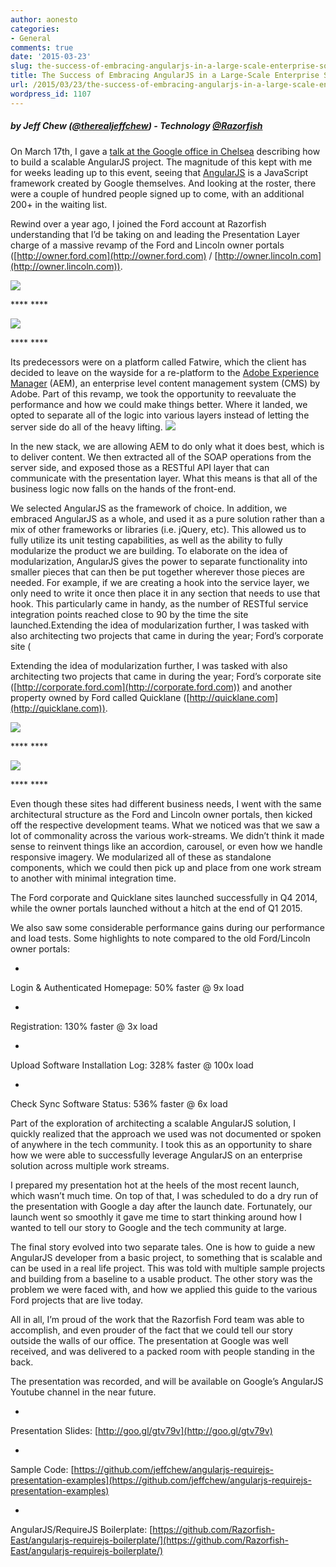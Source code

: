 ```yaml
---
author: aonesto
categories:
- General
comments: true
date: '2015-03-23'
slug: the-success-of-embracing-angularjs-in-a-large-scale-enterprise-solution
title: The Success of Embracing AngularJS in a Large-Scale Enterprise Solution
url: /2015/03/23/the-success-of-embracing-angularjs-in-a-large-scale-enterprise-solution
wordpress_id: 1107
---
```



##### by Jeff Chew ([@therealjeffchew](http://www.twitter.com/therealjeffchew)) - Technology [@Razorfish](http://www.twitter.com/razorfish)




On March 17th, I gave a [talk at the Google office in Chelsea](http://www.meetup.com/AngularJS-NYC/events/221056642/) describing how to build a scalable AngularJS project. The magnitude of this kept with me for weeks leading up to this event, seeing that [AngularJS](https://angularjs.org/) is a JavaScript framework created by Google themselves. And looking at the roster, there were a couple of hundred people signed up to come, with an additional 200+ in the waiting list.




Rewind over a year ago, I joined the Ford account at Razorfish understanding that I’d be taking on and leading the Presentation Layer charge of a massive revamp of the Ford and Lincoln owner portals ([http://owner.ford.com](http://owner.ford.com) / [http://owner.lincoln.com](http://owner.lincoln.com)).




![](https://lh3.googleusercontent.com/m0Z0EiN76UcZL9N8SWm9wYbxPIgLWyTPJr3PayNCdNhg3I3D8aLea80MjD0Lpu9z2IIPOq-G5wNioogNJJeemspa6TJncMRocKwuXcbvBCW2ZIq1JvhUWHrbMyooTSsZj8XJses)


**** ****


![](https://lh3.googleusercontent.com/I_amTDvgDbkU9evnuvqm74GGOpYvwYyhpxP6YIBuKq267-IKK5k3objLqUc2RXsIjwf-LlMsUNLobINg8iVTFqPpFpOdYFdl8Nxj0RzJisUa6KPie2hPW-AgqrzNoQqe-E4Kz9c)


**** ****


Its predecessors were on a platform called Fatwire, which the client has decided to leave on the wayside for a re-platform to the [Adobe Experience Manager](http://www.adobe.com/marketing-cloud/enterprise-content-management.html) (AEM), an enterprise level content management system (CMS) by Adobe. Part of this revamp, we took the opportunity to reevaluate the performance and how we could make things better. Where it landed, we opted to separate all of the logic into various layers instead of letting the server side do all of the heavy lifting. [![](https://lh5.googleusercontent.com/H8XOdJfQqsDxyYlAZCXcQLbCDMydV4CIKmEIiXpX7L_Hefhs_RxIFFM6F7h-4UTi9wpVF0Y2y5mAsvtQKVhovNH4iFa6VSCzpYh_e6mLNQKoCoJEsIXlu0vlpKra5eM0DvjVF1c)](https://www.lucidchart.com/documents/edit/99c32ac9-4a90-4bcb-996f-b33e1f8b03f2/0?callback=close&v=546&s=612)




In the new stack, we are allowing AEM to do only what it does best, which is to deliver content. We then extracted all of the SOAP operations from the server side, and exposed those as a RESTful API layer that can communicate with the presentation layer. What this means is that all of the business logic now falls on the hands of the front-end.




We selected AngularJS as the framework of choice. In addition, we embraced AngularJS as a whole, and used it as a pure solution rather than a mix of other frameworks or libraries (i.e. jQuery, etc). This allowed us to fully utilize its unit testing capabilities, as well as the ability to fully modularize the product we are building. To elaborate on the idea of modularization, AngularJS gives the power to separate functionality into smaller pieces that can then be put together wherever those pieces are needed. For example, if we are creating a hook into the service layer, we only need to write it once then place it in any section that needs to use that hook. This particularly came in handy, as the number of RESTful service integration points reached close to 90 by the time the site launched.Extending the idea of modularization further, I was tasked with also architecting two projects that came in during the year; Ford’s corporate site (




Extending the idea of modularization further, I was tasked with also architecting two projects that came in during the year; Ford’s corporate site ([http://corporate.ford.com](http://corporate.ford.com)) and another property owned by Ford called Quicklane ([http://quicklane.com](http://quicklane.com)).




![](https://lh5.googleusercontent.com/GbD5x_NYXzVMlwqXLMPhcco-WQf4omZgbC39aOhsIm4w2agGVBA09L-c_hO4rp68wd2f-4MiWxFCNMjkd3wI1igWdn_MRu4pJ3_K2ELVeDCeRTDjsfG5XgGsgksXOCIky1fdD-U)


**** ****


![](https://lh5.googleusercontent.com/yV0SBellsuofkcai2qcIM6ttKcqEes-VApEdcy1VuxohC6pRqO2jbXtJVXp51-qZhR3UedMMU0-NqukYGuWD-4o9eQDPSBDQUf-L8wp_W5fX9BAnXlo2Gf4C2PwtCH8C2ZVgATk)


**** ****


Even though these sites had different business needs, I went with the same architectural structure as the Ford and Lincoln owner portals, then kicked off the respective development teams. What we noticed was that we saw a lot of commonality across the various work-streams. We didn’t think it made sense to reinvent things like an accordion, carousel, or even how we handle responsive imagery. We modularized all of these as standalone components, which we could then pick up and place from one work stream to another with minimal integration time.




The Ford corporate and Quicklane sites launched successfully in Q4 2014, while the owner portals launched without a hitch at the end of Q1 2015.




We also saw some considerable performance gains during our performance and load tests. Some highlights to note compared to the old Ford/Lincoln owner portals:






	
  * 


Login & Authenticated Homepage: 50% faster @ 9x load




	
  * 


Registration: 130% faster @ 3x load




	
  * 


Upload Software Installation Log: 328% faster @ 100x load




	
  * 


Check Sync Software Status: 536% faster @ 6x load







Part of the exploration of architecting a scalable AngularJS solution, I quickly realized that the approach we used was not documented or spoken of anywhere in the tech community. I took this as an opportunity to share how we were able to successfully leverage AngularJS on an enterprise solution across multiple work streams.




I prepared my presentation hot at the heels of the most recent launch, which wasn’t much time. On top of that, I was scheduled to do a dry run of the presentation with Google a day after the launch date. Fortunately, our launch went so smoothly it gave me time to start thinking around how I wanted to tell our story to Google and the tech community at large.




The final story evolved into two separate tales. One is how to guide a new AngularJS developer from a basic project, to something that is scalable and can be used in a real life project. This was told with multiple sample projects and building from a baseline to a usable product. The other story was the problem we were faced with, and how we applied this guide to the various Ford projects that are live today.




All in all, I’m proud of the work that the Razorfish Ford team was able to accomplish, and even prouder of the fact that we could tell our story outside the walls of our office. The presentation at Google was well received, and was delivered to a packed room with people standing in the back.




The presentation was recorded, and will be available on Google’s AngularJS Youtube channel in the near future.






	
  * 


Presentation Slides: [http://goo.gl/gtv79v](http://goo.gl/gtv79v)




	
  * 


Sample Code: [https://github.com/jeffchew/angularjs-requirejs-presentation-examples](https://github.com/jeffchew/angularjs-requirejs-presentation-examples)




	
  * 


AngularJS/RequireJS Boilerplate: [https://github.com/Razorfish-East/angularjs-requirejs-boilerplate/](https://github.com/Razorfish-East/angularjs-requirejs-boilerplate/)




